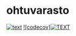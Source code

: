 # ohtuvarasto
[![text](https://github.com/susulmtnn/ohtuvarasto/workflows/CI/badge.svg)](https://github.com/susulmtnn/ohtuvarasto/actions) [![codecov]![TEXT](https://codecov.io/github/susulmtnn/ohtuvarasto/graph/badge.svg?token=8ODZP0KF8R)](https://codecov.io/github/susulmtnn/ohtuvarasto)
